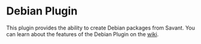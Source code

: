 Debian Plugin
============================

This plugin provides the ability to create Debian packages from Savant. You can learn about the features of the Debian Plugin on the [wiki](https://github.com/inversoft/savant-deb-plugin/wiki/Home).
